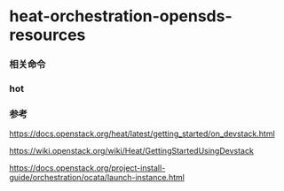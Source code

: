 # heat-orchestration-opensds-resources #

### 相关命令


### hot



### 参考
https://docs.openstack.org/heat/latest/getting_started/on_devstack.html

https://wiki.openstack.org/wiki/Heat/GettingStartedUsingDevstack

https://docs.openstack.org/project-install-guide/orchestration/ocata/launch-instance.html